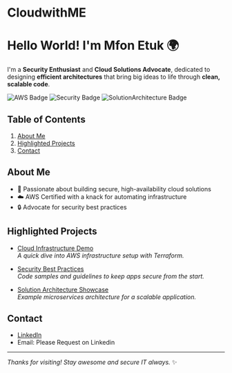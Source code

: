 # CloudwithME
# Hello World! I'm Mfon Etuk 🌍 

I'm a **Security Enthusiast** and **Cloud Solutions Advocate**, dedicated to designing **efficient architectures** that bring big ideas to life through **clean, scalable code**.

![AWS Badge](https://img.shields.io/badge/AWS-Expert-orange)
![Security Badge](https://img.shields.io/badge/Security-Enthusiast-blue)
![SolutionArchitecture Badge](https://img.shields.io/badge/Architecture-Design-green)

## Table of Contents
1. [About Me](#about-me)
2. [Highlighted Projects](#highlighted-projects)
3. [Contact](#contact)

## About Me
- 🌟 Passionate about building secure, high-availability cloud solutions
- ☁️ AWS Certified with a knack for automating infrastructure
- 🔒 Advocate for security best practices

## Highlighted Projects
- [Cloud Infrastructure Demo](https://github.com/your-username/cloud-infra-demo)  
  *A quick dive into AWS infrastructure setup with Terraform.*

- [Security Best Practices](https://github.com/your-username/security-best-practices)  
  *Code samples and guidelines to keep apps secure from the start.*

- [Solution Architecture Showcase](https://github.com/your-username/solution-architecture-showcase)  
  *Example microservices architecture for a scalable application.*

## Contact
- [LinkedIn](www.linkedin.com/in/mfon-etuk-8a9068b1)
- Email: Please Request on Linkedin 

---

_Thanks for visiting! Stay awesome and secure IT always._ ✨
